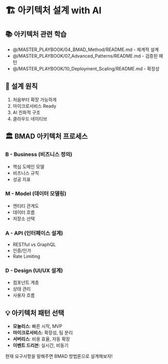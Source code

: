 # 🏗️ 아키텍처 설계 with AI

## 📚 아키텍처 관련 학습

- @/MASTER_PLAYBOOK/04_BMAD_Method/README.md - 체계적 설계
- @/MASTER_PLAYBOOK/07_Advanced_Patterns/README.md - 검증된 패턴
- @/MASTER_PLAYBOOK/10_Deployment_Scaling/README.md - 확장성

## 🎯 설계 원칙

1. 처음부터 확장 가능하게
2. 마이크로서비스 Ready
3. AI 친화적 구조
4. 클라우드 네이티브

## 🏛️ BMAD 아키텍처 프로세스

### B - Business (비즈니스 정의)

- 핵심 도메인 모델
- 비즈니스 규칙
- 성공 지표

### M - Model (데이터 모델링)

- 엔티티 관계도
- 데이터 흐름
- 저장소 선택

### A - API (인터페이스 설계)

- RESTful vs GraphQL
- 인증/인가
- Rate Limiting

### D - Design (UI/UX 설계)

- 컴포넌트 계층
- 상태 관리
- 사용자 흐름

## 💡 아키텍처 패턴 선택

- **모놀리스**: 빠른 시작, MVP
- **마이크로서비스**: 확장성, 팀 분리
- **서버리스**: 비용 효율, 자동 확장
- **이벤트 드리븐**: 실시간, 비동기

현재 요구사항을 말해주면 BMAD 방법론으로 설계해보자!
